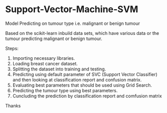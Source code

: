 # Support-Vector-Machine-SVM
Model Predicting on tumour type i.e. malignant or benign tumour

Based on the scikit-learn inbuild data sets, which have various data or the tumour predicting malignant or benign tumour.

Steps:
1) Importing necessary libraries.
2) Loading breast cancer dataset.
3) Splitting the dataset into training and testing.
4) Predicting using default parameter of SVC (Support Vector Classifier) and then looking at classification report and confusion matrix.
5) Evaluating best parameters that should be used using Grid Search.
6) Predicting the tumour type using best parameters.
7) Cuncluding the prediction by classification report and comfusion matrix

Thanks
